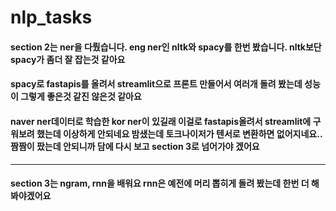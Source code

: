 # nlp_tasks

#### section 2는 ner을 다뤘습니다. eng ner인 nltk와 spacy를 한번 봤습니다. nltk보단 spacy가 좀더 잘 잡는것 같아요
#### spacy로 fastapis를 올려서 streamlit으로 프론트 만들어서 여러개 돌려 봤는데 성능이 그렇게 좋은것 같진 않은것 같아요
#### naver ner데이터로 학습한 kor ner이 있길래 이걸로 fastapis올려서 streamlit에 구워보려 했는데 이상하게 안되네요 밤샜는데 토크나이저가 텐서로 변환하면 없어지네요.. 짬짬이 팠는데 안되니까 담에 다시 보고 section 3로 넘어가야 겠어요
--------------------------------------

#### section 3는 ngram, rnn을 배워요 rnn은 예전에 머리 뽑히게 돌려 봤는데 한번 더 해봐야겠어요 
